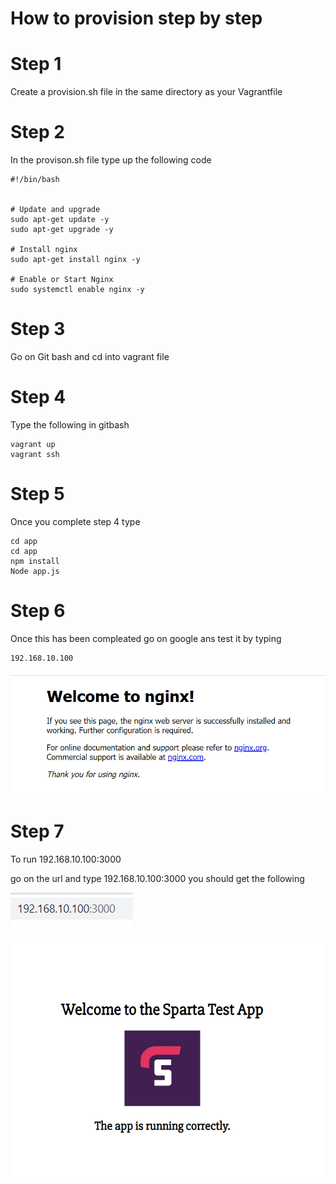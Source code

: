 # How to provision step by step

# Step 1
 Create a provision.sh file in the same directory as your Vagrantfile

# Step 2
In the provison.sh file type up the following code

```
#!/bin/bash


# Update and upgrade
sudo apt-get update -y
sudo apt-get upgrade -y

# Install nginx
sudo apt-get install nginx -y

# Enable or Start Nginx
sudo systemctl enable nginx -y
```

# Step 3
Go on Git bash and cd into vagrant file

# Step 4 
Type the following in gitbash
```
vagrant up
vagrant ssh
```
# Step 5
Once you complete step 4 type 

```
cd app 
cd app
npm install 
Node app.js
```

# Step 6
Once this has been compleated go on google ans test it by typing 
```
192.168.10.100
```


![](nodejs.png)

# Step 7
To run 192.168.10.100:3000

go on the url and type 192.168.10.100:3000 you should get the following

![](192.png)

![](sparta.png)




